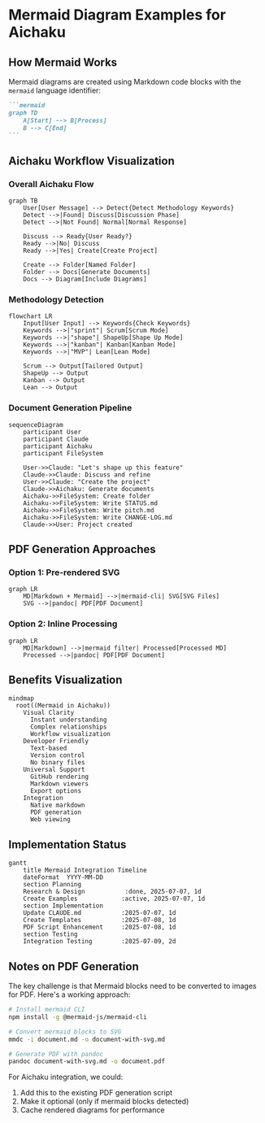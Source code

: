 # Mermaid Diagram Examples for Aichaku

## How Mermaid Works

Mermaid diagrams are created using Markdown code blocks with the `mermaid`
language identifier:

````markdown
```mermaid
graph TD
    A[Start] --> B[Process]
    B --> C[End]
```
````

## Aichaku Workflow Visualization

### Overall Aichaku Flow

```mermaid
graph TB
    User[User Message] --> Detect{Detect Methodology Keywords}
    Detect -->|Found| Discuss[Discussion Phase]
    Detect -->|Not Found| Normal[Normal Response]

    Discuss --> Ready{User Ready?}
    Ready -->|No| Discuss
    Ready -->|Yes| Create[Create Project]

    Create --> Folder[Named Folder]
    Folder --> Docs[Generate Documents]
    Docs --> Diagram[Include Diagrams]
```

### Methodology Detection

```mermaid
flowchart LR
    Input[User Input] --> Keywords{Check Keywords}
    Keywords -->|"sprint"| Scrum[Scrum Mode]
    Keywords -->|"shape"| ShapeUp[Shape Up Mode]
    Keywords -->|"kanban"| Kanban[Kanban Mode]
    Keywords -->|"MVP"| Lean[Lean Mode]

    Scrum --> Output[Tailored Output]
    ShapeUp --> Output
    Kanban --> Output
    Lean --> Output
```

### Document Generation Pipeline

```mermaid
sequenceDiagram
    participant User
    participant Claude
    participant Aichaku
    participant FileSystem

    User->>Claude: "Let's shape up this feature"
    Claude->>Claude: Discuss and refine
    User->>Claude: "Create the project"
    Claude->>Aichaku: Generate documents
    Aichaku->>FileSystem: Create folder
    Aichaku->>FileSystem: Write STATUS.md
    Aichaku->>FileSystem: Write pitch.md
    Aichaku->>FileSystem: Write CHANGE-LOG.md
    Claude->>User: Project created
```

## PDF Generation Approaches

### Option 1: Pre-rendered SVG

```mermaid
graph LR
    MD[Markdown + Mermaid] -->|mermaid-cli| SVG[SVG Files]
    SVG -->|pandoc| PDF[PDF Document]
```

### Option 2: Inline Processing

```mermaid
graph LR
    MD[Markdown] -->|mermaid filter| Processed[Processed MD]
    Processed -->|pandoc| PDF[PDF Document]
```

## Benefits Visualization

```mermaid
mindmap
  root((Mermaid in Aichaku))
    Visual Clarity
      Instant understanding
      Complex relationships
      Workflow visualization
    Developer Friendly
      Text-based
      Version control
      No binary files
    Universal Support
      GitHub rendering
      Markdown viewers
      Export options
    Integration
      Native markdown
      PDF generation
      Web viewing
```

## Implementation Status

```mermaid
gantt
    title Mermaid Integration Timeline
    dateFormat  YYYY-MM-DD
    section Planning
    Research & Design           :done, 2025-07-07, 1d
    Create Examples            :active, 2025-07-07, 1d
    section Implementation
    Update CLAUDE.md           :2025-07-07, 1d
    Create Templates           :2025-07-08, 1d
    PDF Script Enhancement     :2025-07-08, 1d
    section Testing
    Integration Testing        :2025-07-09, 2d
```

## Notes on PDF Generation

The key challenge is that Mermaid blocks need to be converted to images for PDF.
Here's a working approach:

```bash
# Install mermaid CLI
npm install -g @mermaid-js/mermaid-cli

# Convert mermaid blocks to SVG
mmdc -i document.md -o document-with-svg.md

# Generate PDF with pandoc
pandoc document-with-svg.md -o document.pdf
```

For Aichaku integration, we could:

1. Add this to the existing PDF generation script
2. Make it optional (only if mermaid blocks detected)
3. Cache rendered diagrams for performance
